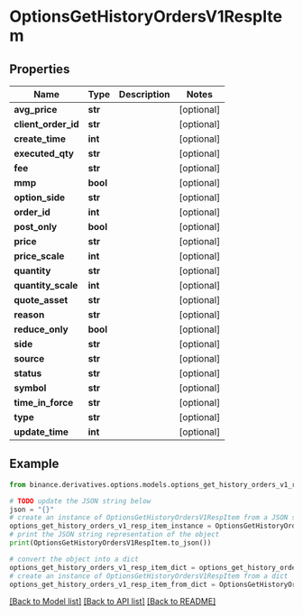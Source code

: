# OptionsGetHistoryOrdersV1RespItem


## Properties

Name | Type | Description | Notes
------------ | ------------- | ------------- | -------------
**avg_price** | **str** |  | [optional] 
**client_order_id** | **str** |  | [optional] 
**create_time** | **int** |  | [optional] 
**executed_qty** | **str** |  | [optional] 
**fee** | **str** |  | [optional] 
**mmp** | **bool** |  | [optional] 
**option_side** | **str** |  | [optional] 
**order_id** | **int** |  | [optional] 
**post_only** | **bool** |  | [optional] 
**price** | **str** |  | [optional] 
**price_scale** | **int** |  | [optional] 
**quantity** | **str** |  | [optional] 
**quantity_scale** | **int** |  | [optional] 
**quote_asset** | **str** |  | [optional] 
**reason** | **str** |  | [optional] 
**reduce_only** | **bool** |  | [optional] 
**side** | **str** |  | [optional] 
**source** | **str** |  | [optional] 
**status** | **str** |  | [optional] 
**symbol** | **str** |  | [optional] 
**time_in_force** | **str** |  | [optional] 
**type** | **str** |  | [optional] 
**update_time** | **int** |  | [optional] 

## Example

```python
from binance.derivatives.options.models.options_get_history_orders_v1_resp_item import OptionsGetHistoryOrdersV1RespItem

# TODO update the JSON string below
json = "{}"
# create an instance of OptionsGetHistoryOrdersV1RespItem from a JSON string
options_get_history_orders_v1_resp_item_instance = OptionsGetHistoryOrdersV1RespItem.from_json(json)
# print the JSON string representation of the object
print(OptionsGetHistoryOrdersV1RespItem.to_json())

# convert the object into a dict
options_get_history_orders_v1_resp_item_dict = options_get_history_orders_v1_resp_item_instance.to_dict()
# create an instance of OptionsGetHistoryOrdersV1RespItem from a dict
options_get_history_orders_v1_resp_item_from_dict = OptionsGetHistoryOrdersV1RespItem.from_dict(options_get_history_orders_v1_resp_item_dict)
```
[[Back to Model list]](../README.md#documentation-for-models) [[Back to API list]](../README.md#documentation-for-api-endpoints) [[Back to README]](../README.md)


